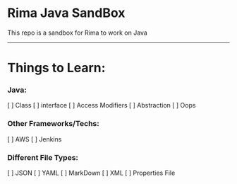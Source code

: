 # Rima Java SandBox

This repo is a sandbox for Rima to work on Java 

--- 
# Things to Learn:

### Java:

[ ] Class
[ ] interface
[ ] Access Modifiers
[ ] Abstraction 
[ ] Oops

### Other Frameworks/Techs:

[ ] AWS
[ ] Jenkins 

### Different File Types:
[ ] JSON 
[ ] YAML
[ ] MarkDown
[ ] XML 
[ ] Properties File

